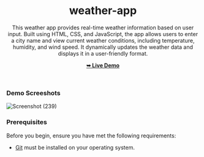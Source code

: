 
<div align="center">
  

  

# weather-app
This weather app provides real-time weather information based on user input. Built using HTML, CSS, and JavaScript, the app allows users to enter a city name and view current weather conditions, including temperature, humidity, and wind speed. It dynamically updates the weather data and displays it in a user-friendly format.

  <a href="https://avantika-rawat.github.io/weather-app/"><strong>➥ Live Demo</strong></a>

</div>

<br />

### Demo Screeshots

![Screenshot (239)](https://github.com/user-attachments/assets/d8ecba0f-235b-439a-b9b6-662f28d11c05)





### Prerequisites

Before you begin, ensure you have met the following requirements:

* [Git](https://git-scm.com/downloads "Download Git") must be installed on your operating system.



